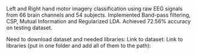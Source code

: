 Left and Right hand motor imagery classification using raw EEG signals from 66 brain channels and 54 subjects.
Implemented Band-pass filtering, CSP, Mutual Information and Regularized LDA.
Achieved 72.56% accuracy on testing dataset.

Need to download dataset and needed libraries:
Link to dataset:
Link to libraries (put in one folder and add all of them to the path):
